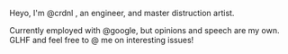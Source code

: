 Heyo, I'm @crdnl , an engineer, and master distruction artist.

Currently employed with @google, but opinions and speech are my own.
GLHF and feel free to @ me on interesting issues!
